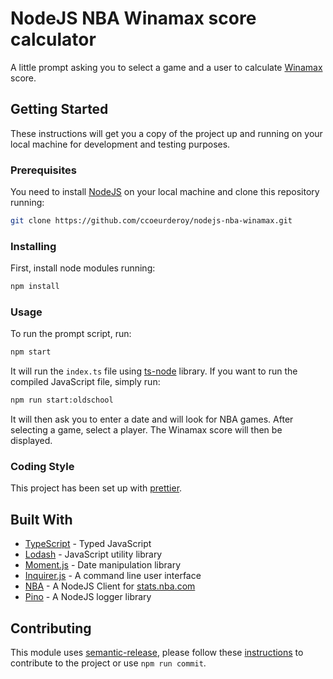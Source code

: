 # NodeJS NBA Winamax score calculator

A little prompt asking you to select a game and a user to calculate [Winamax](https://www.winamax.fr/jde) score.

## Getting Started

These instructions will get you a copy of the project up and running on your local machine for development and testing purposes.

### Prerequisites

You need to install [NodeJS](https://nodejs.org/en/download/) on your local machine and clone this repository running:

```bash
git clone https://github.com/ccoeurderoy/nodejs-nba-winamax.git
```

### Installing

First, install node modules running:

```bash
npm install
```

### Usage

To run the prompt script, run:

```bash
npm start
```

It will run the `index.ts` file using [ts-node](https://github.com/TypeStrong/ts-node) library. If you want to run the compiled JavaScript file, simply run:

```bash
npm run start:oldschool
```

It will then ask you to enter a date and will look for NBA games. After selecting a game, select a player. The Winamax score will then be displayed.

### Coding Style

This project has been set up with [prettier](https://prettier.io/).

## Built With

* [TypeScript](https://www.typescriptlang.org/) - Typed JavaScript
* [Lodash](https://lodash.com/) - JavaScript utility library
* [Moment.js](https://momentjs.com/) - Date manipulation library
* [Inquirer.js](https://github.com/SBoudrias/Inquirer.js/) - A command line user interface
* [NBA](https://github.com/bttmly/nba) - A NodeJS Client for [stats.nba.com](https://stats.nba.com)
* [Pino](https://getpino.io/#/) - A NodeJS logger library

## Contributing

This module uses [semantic-release](https://github.com/semantic-release/semantic-release), please follow these [instructions](https://github.com/semantic-release/commit-analyzer#default-rules-matching) to contribute to the project or use `npm run commit`.
